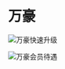 # 万豪

![万豪快速升级](https://cos.zjkmkj.com/media/2024/08/20/472da63c71496413eef93ce66480770f-2.webp)

![万豪会员待遇](https://cos.zjkmkj.com/media/2024/08/20/31ac14c63fdf8bdd52aa240a1757a4cb-2.webp)
